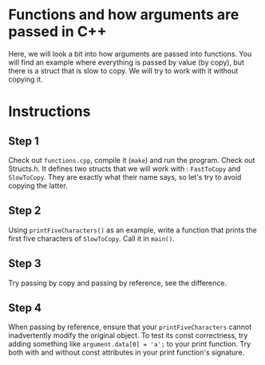 # Functions and how arguments are passed in C++

Here, we will look a bit into how arguments are passed into functions.
You will find an example where everything is passed by value (by copy), but there is a struct that is slow to copy.
We will try to work with it without copying it.

# Instructions

## Step 1

Check out `functions.cpp`, compile it (`make`) and run the program.
Check out Structs.h. It defines two structs that we will work with : `FastToCopy` and `SlowToCopy`.
They are exactly what their name says, so let's try to avoid copying the latter.

## Step 2

Using `printFiveCharacters()` as an example, write a function that prints the first five characters of `SlowToCopy`. Call it in `main()`.

## Step 3

Try passing by copy and passing by reference, see the difference.

## Step 4

When passing by reference, ensure that your `printFiveCharacters` cannot inadvertently modify the original object. To test its const correctness, try adding something like `argument.data[0] = 'a';` to your print function. Try both with and without const attributes in your print function's signature.
